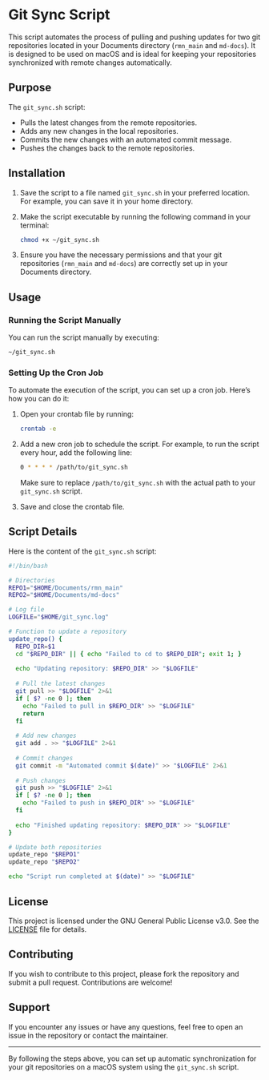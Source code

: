 
# Git Sync Script

This script automates the process of pulling and pushing updates for two git repositories located in your Documents directory (`rmn_main` and `md-docs`). It is designed to be used on macOS and is ideal for keeping your repositories synchronized with remote changes automatically.

## Purpose

The `git_sync.sh` script:
- Pulls the latest changes from the remote repositories.
- Adds any new changes in the local repositories.
- Commits the new changes with an automated commit message.
- Pushes the changes back to the remote repositories.

## Installation

1. Save the script to a file named `git_sync.sh` in your preferred location. For example, you can save it in your home directory.

2. Make the script executable by running the following command in your terminal:

    ```sh
    chmod +x ~/git_sync.sh
    ```

3. Ensure you have the necessary permissions and that your git repositories (`rmn_main` and `md-docs`) are correctly set up in your Documents directory.

## Usage

### Running the Script Manually

You can run the script manually by executing:

```sh
~/git_sync.sh
```

### Setting Up the Cron Job

To automate the execution of the script, you can set up a cron job. Here’s how you can do it:

1. Open your crontab file by running:

    ```sh
    crontab -e
    ```

2. Add a new cron job to schedule the script. For example, to run the script every hour, add the following line:

    ```sh
    0 * * * * /path/to/git_sync.sh
    ```

   Make sure to replace `/path/to/git_sync.sh` with the actual path to your `git_sync.sh` script.

3. Save and close the crontab file.

## Script Details

Here is the content of the `git_sync.sh` script:

```sh
#!/bin/bash

# Directories
REPO1="$HOME/Documents/rmn_main"
REPO2="$HOME/Documents/md-docs"

# Log file
LOGFILE="$HOME/git_sync.log"

# Function to update a repository
update_repo() {
  REPO_DIR=$1
  cd "$REPO_DIR" || { echo "Failed to cd to $REPO_DIR"; exit 1; }
  
  echo "Updating repository: $REPO_DIR" >> "$LOGFILE"
  
  # Pull the latest changes
  git pull >> "$LOGFILE" 2>&1
  if [ $? -ne 0 ]; then
    echo "Failed to pull in $REPO_DIR" >> "$LOGFILE"
    return
  fi
  
  # Add new changes
  git add . >> "$LOGFILE" 2>&1
  
  # Commit changes
  git commit -m "Automated commit $(date)" >> "$LOGFILE" 2>&1
  
  # Push changes
  git push >> "$LOGFILE" 2>&1
  if [ $? -ne 0 ]; then
    echo "Failed to push in $REPO_DIR" >> "$LOGFILE"
  fi
  
  echo "Finished updating repository: $REPO_DIR" >> "$LOGFILE"
}

# Update both repositories
update_repo "$REPO1"
update_repo "$REPO2"

echo "Script run completed at $(date)" >> "$LOGFILE"
```

## License

This project is licensed under the GNU General Public License v3.0. See the [LICENSE](https://www.gnu.org/licenses/gpl-3.0.en.html) file for details.

## Contributing

If you wish to contribute to this project, please fork the repository and submit a pull request. Contributions are welcome!

## Support

If you encounter any issues or have any questions, feel free to open an issue in the repository or contact the maintainer.

---

By following the steps above, you can set up automatic synchronization for your git repositories on a macOS system using the `git_sync.sh` script.
